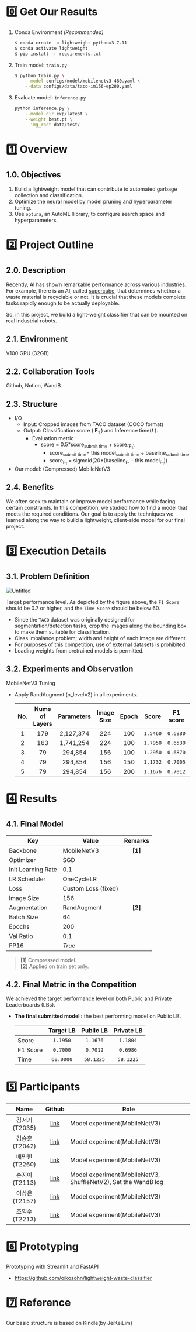 # 0️⃣ Get Our Results
1. Conda Environment *(Recommended)*

	```bash
	$ conda create -n lightweight python=3.7.11
	$ conda activate lightweight
	$ pip install -r requirements.txt
	```
	
2. Train model: `train.py`
	
	```bash
	$ python train.py \
		--model configs/model/mobilenetv3-480.yaml \
		--data configs/data/taco-im156-ep200.yaml
	```
	
3. Evaluate model: `inference.py`

	```bash
	python inference.py \
		--model_dir exp/latest \
		--weight best.pt \
		--img_root data/test/
	```
	
# 1️⃣ Overview
## 1.0. Objectives
1. Build a lightweight model that can contribute to automated garbage collection and classification.
2. Optimize the neural model by model pruning and hyperparameter tuning.
3. Use `optuna`, an AutoML llibrary, to configure search space and hyperparameters.

# 2️⃣ Project Outline

## 2.0. Description

Recently, AI has shown remarkable performance across various industries. For example, there is an AI, called [supercube](https://www.superbin.co.kr/new/contents/supercube.php), that determines whether a waste material is recyclable or not. It is crucial that these models complete tasks rapidly enough to be actually deployable.

So, in this project, we build a light-weight classifier that can be mounted on real industrial robots. 

## 2.1. Environment

V100 GPU (32GB)

## 2.2. Collaboration Tools

Github, Notion,  WandB

## 2.3. Structure

- I/O
    - Input: Cropped images from TACO dataset (COCO format)
    - Output: Classification score ( **F<sub>1</sub>** ) and Inference time(***t*** ).
        - Evaluation metric
            - score = 0.5*score<sub>submit time</sub> + score<sub>{F<sub>1</sub>}</sub>
                - score<sub>submit time</sub>= this model<sub>submit time</sub> &divide; baseline<sub>submit time</sub>
                - score<sub>F<sub>1</sub></sub> = sigmoid(20*(baseline<sub>F<sub>1</sub></sub> - this model<sub>F<sub>1</sub></sub>))
- Our model: (Compressed) MobileNetV3

## 2.4. Benefits

We often seek to maintain or improve model performance while facing certain constraints. In this competition, we studied how to find a model that meets the required conditions. Our goal is to apply the techniques we learned along the way to build a lightweight, client-side model for our final project.


# 3️⃣ Execution Details

## 3.1. Problem Definition

![Untitled](https://user-images.githubusercontent.com/87659486/144399995-bcb93cae-97ae-4b20-bf65-6d81f599b9bd.png)

Target performance level. As depicted by the figure above, the `F1 Score` should be 0.7 or higher, and the `Time Score` should be below 60.

- Since the `TACO` dataset was originally designed for segmentation/detection tasks, crop the images along the bounding box to make them suitable for classification.
- Class imbalance problem; width and height of each image are different.
- For purposes of this competition, use of external datasets is prohibited.
- Loading weights from pretrained models is permitted.

## 3.2. Experiments and Observation

MobileNetV3 Tuning

- Apply RandAugment (n_level=2) in all experiments.

	| No. | Nums of Layers | Parameters | Image Size | Epoch | Score | F1 score | Time |
	| :-: | :-: | :-: | :-: | :-: | :-: | :-: | :-: |
	| 1 | 179 | 2,127,374 | 224 | 100 | `1.5460` | `0.6880` | `84.9850` |
	| 2 | 163 | 1,741,254 | 224 | 100 | `1.7950` | `0.6530` | `92.9260` |
	| 3 | 79 | 294,854 | 156 | 100 | `1.2950` | `0.6870` | `63.0780` |
	| 4 | 79 | 294,854 | 156 | 150 | `1.1732` | `0.7005` | `58.3412` |
	| 5 | 79 | 294,854 | 156 | 200 | `1.1676` | `0.7012` | `58.1225` |


# 4️⃣ Results

## 4.1. Final Model

| Key | Value | Remarks |
| --- | --- | :-: |
| Backbone  | MobileNetV3 | **[1]** |
| Optimizer  | SGD |  |
| Init Learning Rate | 0.1 |  |
| LR Scheduler | OneCycleLR |  |
| Loss | Custom Loss (fixed) |  |
| Image Size | 156 |  |
| Augmentation | RandAugment | **[2]** |
| Batch Size | 64 |  |
| Epochs | 200 |  |
| Val Ratio | 0.1  |  |
| FP16 | *True* |  |
> **[1]** Compressed model.  
> **[2]** Applied on train set only.

## 4.2. Final Metric in the Competition

We achieved the target performance level on both Public and Private Leaderboards (LBs).

- **The final submitted model :** the best performing model on Public LB.

	|  | Target LB | Public LB | Private LB  |
	| --- | :-: | :-: | :-: |
	| Score | `1.1950` | `1.1676` | `1.1804` |
	|  F1 Score | `0.7000` | `0.7012` | `0.6986` |
	| Time   | `60.0000` | `58.1225` | `58.1225` |


# 5️⃣ Participants

| Name | Github | Role |
| :-: | :-: | --- |
| 김서기 (T2035) | [link](https://github.com/seogi98) | Model experiment(MobileNetV3) |
| 김승훈 (T2042) | [link](https://github.com/lead-me-read-me) | Model experiment(MobileNetV3) |
| 배민한 (T2260) | [link](https://github.com/Minhan-Bae) | Model experiment(MobileNetV3) |
| 손지아 (T2113) | [link](https://github.com/oikosohn) | Model experiment(MobileNetV3, ShuffleNetV2), Set the WandB log |
| 이상은 (T2157) | [link](https://github.com/lisy0123) | Model experiment(MobileNetV3) |
| 조익수 (T2213) | [link](https://github.com/projectcybersyn2) | Model experiment(MobileNetV3) |


# 6️⃣ Prototyping

Prototyping with Streamlit and FastAPI
- https://github.com/oikosohn/lightweight-waste-classifier


# 7️⃣ Reference

Our basic structure is based on Kindle(by JeiKeiLim)
